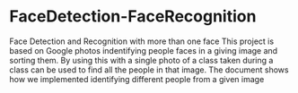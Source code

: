 # FaceDetection-FaceRecognition
Face Detection and Recognition with more than one face
This project is based on Google photos indentifying people faces in a giving image and sorting them. By using this with a single photo of a class taken during a class can be used to find all the people in that image. The document shows how we implemented identifying different people from a given image
